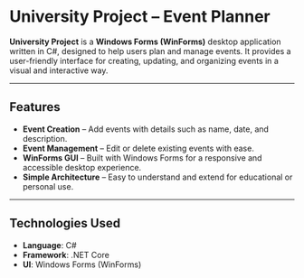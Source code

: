# University Project – Event Planner

**University Project** is a **Windows Forms (WinForms)** desktop application written in C#, designed to help users plan and manage events. It provides a user-friendly interface for creating, updating, and organizing events in a visual and interactive way.

---

## Features

- **Event Creation** – Add events with details such as name, date, and description.
- **Event Management** – Edit or delete existing events with ease.
- **WinForms GUI** – Built with Windows Forms for a responsive and accessible desktop experience.
- **Simple Architecture** – Easy to understand and extend for educational or personal use.

---

## Technologies Used

- **Language**: C#
- **Framework**: .NET Core
- **UI**: Windows Forms (WinForms)
